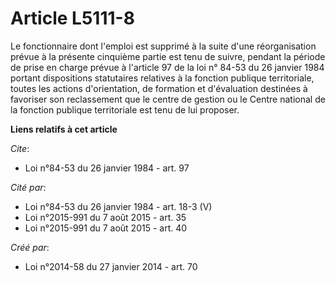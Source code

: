 # Article L5111-8

Le fonctionnaire dont l'emploi est supprimé à la suite d'une réorganisation prévue à la présente cinquième partie est tenu de
suivre, pendant la période de prise en charge prévue à l'article 97 de la loi n° 84-53 du 26 janvier 1984 portant
dispositions statutaires relatives à la fonction publique territoriale, toutes les actions d'orientation, de formation et
d'évaluation destinées à favoriser son reclassement que le centre de gestion ou le Centre national de la fonction publique
territoriale est tenu de lui proposer.

**Liens relatifs à cet article**

_Cite_:

  - Loi n°84-53 du 26 janvier 1984 - art. 97

_Cité par_:

  - Loi n°84-53 du 26 janvier 1984 - art. 18-3 (V)
  - Loi n°2015-991 du 7 août 2015 - art. 35
  - Loi n°2015-991 du 7 août 2015 - art. 40

_Créé par_:

  - Loi n°2014-58 du 27 janvier 2014 - art. 70
